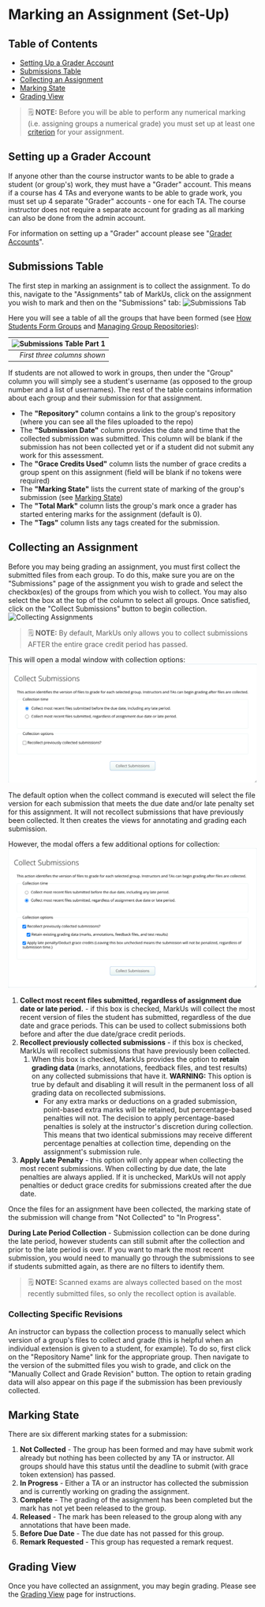 # Marking an Assignment (Set-Up)

## Table of Contents

- [Setting Up a Grader Account](#setting-up-a-grader-account)
- [Submissions Table](#submissions-table)
- [Collecting an Assignment](#collecting-an-assignment)
- [Marking State](#marking-state)
- [Grading View](#grading-view)

> :spiral_notepad: **NOTE:** Before you will be able to perform any numerical marking (i.e. assigning groups a numerical grade) you must set up at least one [criterion](Instructor-Guide--Assignments--Marking--Criteria.md) for your assignment.

## Setting up a Grader Account

If anyone other than the course instructor wants to be able to grade a student (or group's) work, they must have a "Grader" account. This means if a course has 4 TAs and everyone wants to be able to grade work, you must set up 4 separate "Grader" accounts - one for each TA. The course instructor does not require a separate account for grading as all marking can also be done from the admin account.

For information on setting up a "Grader" account please see "[Grader Accounts](Instructor-Guide--Users.md#grader-accounts)".

## Submissions Table

The first step in marking an assignment is to collect the assignment. To do this, navigate to the "Assignments" tab of MarkUs, click on the assignment you wish to mark and then on the "Submissions" tab:
![Submissions Tab](images/submissions-tab.png)

Here you will see a table of all the groups that have been formed (see [How Students Form Groups](Student-Guide.md) and [Managing Group Repositories](Instructor-Guide--Groups.md)):

| ![Submissions Table Part 1](images/submissions-table.png) |
|--------------:|
| *First three columns shown* |

If students are not allowed to work in groups, then under the "Group" column you will simply see a student's username (as opposed to the group number and a list of usernames). The rest of the table contains information about each group and their submission for that assignment.

- The **"Repository"** column contains a link to the group's repository (where you can see all the files uploaded to the repo)
- The **"Submission Date"** column provides the date and time that the collected submission was submitted. This column will be blank if the submission has not been collected yet or if a student did not submit any work for this assessment.
- The **"Grace Credits Used"** column lists the number of grace credits a group spent on this assignment (field will be blank if no tokens were required)
- The **"Marking State"** lists the current state of marking of the group's submission (see [Marking State](#marking-state))
- The **"Total Mark"** column lists the group's mark once a grader has started entering marks for the assignment (default is 0).
- The **"Tags"** column lists any tags created for the submission.

## Collecting an Assignment

Before you may being grading an assignment, you must first collect the submitted files from each group. To do this, make sure you are on the "Submissions" page of the assignment you wish to grade and select the checkbox(es) of the groups from which you wish to collect. You may also select the box at the top of the column to select all groups. Once satisfied, click on the "Collect Submissions" button to begin collection.
![Collecting Assignments](images/submissions-table-collect.png)

> :spiral_notepad: **NOTE:** By default, MarkUs only allows you to collect submissions AFTER the entire grace credit period has passed.

This will open a modal window with collection options:
![Submissions Modal](images/submissions-modal.png)

The default option when the collect command is executed will select the file version for each submission that meets the due date and/or late penalty set for this assignment. It will not recollect submissions that have previously been collected. It then creates the views for annotating and grading each submission.

However, the modal offers a few additional options for collection:
![Submissions Modal With Options](images/submissions-modal-with-options.png)

1. **Collect most recent files submitted, regardless of assignment due date or late period.** - if this box is checked, MarkUs will collect the most recent version of files the student has submitted, regardless of the due date and grace periods. This can be used to collect submissions both before and after the due date/grace credit periods.
2. **Recollect previously collected submissions** - if this box is checked, MarkUs will recollect submissions that have previously been collected.
   1. When this box is checked, MarkUs provides the option to **retain grading data** (marks, annotations, feedback files, and test results) on any collected submissions that have it. **WARNING:** This option is true by default and disabling it will result in the permanent loss of all grading data on recollected submissions.
      - For any extra marks or deductions on a graded submission, point-based extra marks will be retained, but percentage-based penalties will not. The decision to apply percentage-based penalties is solely at the instructor's discretion during collection. This means that two identical submissions may receive different percentage penalties at collection time, depending on the assignment's submission rule.
3. **Apply Late Penalty** - this option will only appear when collecting the most recent submissions. When collecting by due date, the late penalties are always applied. If it is unchecked, MarkUs will not apply penalties or deduct grace credits for submissions created after the due date.

Once the files for an assignment have been collected, the marking state of the submission will change from "Not Collected" to "In Progress".

**During Late Period Collection** - Submission collection can be done during the late period, however students can still submit after the collection and prior to the late period is over. If you want to mark the most recent submission, you would need to manually go through the submissions to see if students submitted again, as there are no filters to identify them.

> :spiral_notepad: **NOTE:** Scanned exams are always collected based on the most recently submitted files, so only the recollect option is available.

### Collecting Specific Revisions

An instructor can bypass the collection process to manually select which version of a group's files to collect and grade (this is helpful when an individual extension is given to a student, for example). To do so, first click on the "Repository Name" link for the appropriate group. Then navigate to the version of the submitted files you wish to grade, and click on the "Manually Collect and Grade Revision" button. The option to retain grading data will also appear on this page if the submission has been previously collected.

## Marking State

There are six different marking states for a submission:

 1. **Not Collected** - The group has been formed and may have submit work already but nothing has been collected by any TA or instructor. All groups should have this status until the deadline to submit (with grace token extension) has passed.
 2. **In Progress** - Either a TA or an instructor has collected the submission and is currently working on grading the assignment.
 3. **Complete** - The grading of the assignment has been completed but the mark has not yet been released to the group.
 4. **Released** - The mark has been released to the group along with any annotations that have been made.
 5. **Before Due Date** - The due date has not passed for this group.
 6. **Remark Requested** - This group has requested a remark request.

## Grading View

Once you have collected an assignment, you may begin grading. Please see the [Grading View](Instructor-Guide--Assignments--Marking--Grading-View.md) page for instructions.
